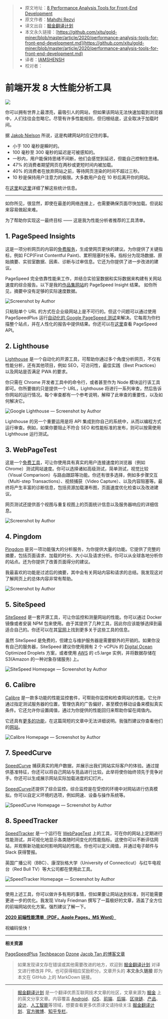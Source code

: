 > * 原文地址：[8 Performance Analysis Tools for Front-End Development](https://blog.bitsrc.io/performance-analysis-tools-for-front-end-development-a7b3c1488876)
> * 原文作者：[Mahdhi Rezvi](https://medium.com/@mahdhirezvi)
> * 译文出自：[掘金翻译计划](https://github.com/xitu/gold-miner)
> * 本文永久链接：[https://github.com/xitu/gold-miner/blob/master/article/2020/performance-analysis-tools-for-front-end-development.md](https://github.com/xitu/gold-miner/blob/master/article/2020/performance-analysis-tools-for-front-end-development.md)
> * 译者：[IAMSHENSH](https://github.com/IAMSHENSH)
> * 校对者：

# 前端开发 8 大性能分析工具

![](https://cdn-images-1.medium.com/max/2560/1*WIIXp_ny48NehrJCWsJy6Q.jpeg)

你可以拥有世界上最漂亮，最吸引人的网站，但如果该网站无法快速加载到浏览器中，人们往往会忽略它。尽管有许多性能规则，但归根结底，这全取决于加载时间。

据 [Jakob Nielson](https://www.nngroup.com/articles/website-response-times/) 所说，这是构建网站时应记住的事。

* 小于 100 毫秒是瞬时的。
* 100 毫秒至 300 毫秒的延迟是可被感知的。
* 一秒内，用户能保持思绪不间断，他们会感觉到延迟，但能自己控制住思绪。
* 47% 的消费者期望网页在两秒或更短时间内被加载。
* 40% 的消费者在放弃网站之前，等待网页渲染的时间不超过三秒。
* 10 秒是保持用户注意力的极限。大多数用户会在 10 秒后离开你的网站。

在[这里](https://www.hobo-web.co.uk/your-website-design-should-load-in-4-seconds/)和[这里](https://www.nngroup.com/articles/website-response-times/)详细了解这些统计信息。

---

如你所见，很显然，即使在最差的网络连接上，也需要确保页面尽快加载。但说起来容易做起来难。

为了帮助你实现这一最终目标 —— 这是我为性能分析者推荐的工具清单。

## 1. PageSpeed Insights

这是一项分析网页的内容的[免费服务](https://developers.google.com/speed/pagespeed/insights/)，生成使网页更快的建议。为你提供了关键指标，例如 FCP(First Contentful Paint)、累积阻塞时长等。指标分为现场数据、原始摘要、实验室数据、因素、诊断与过审信息。它还为你提供了进一步改进的建议。

PageSpeed 完全依靠性能来工作，并结合实验室数据和实际数据来构建有关网站速度的综合报告。以下是我的[作品集网站](https://thisismahdhi.ml)的 PageSpeed Insight 结果。 如你所见，摘要中没有足够的实际速度数据。

![Screenshot by Author](https://cdn-images-1.medium.com/max/6696/1*ONiEtpxiMc3KitaT7OiYRw.png)

只粘贴单个 URL 的方式在企业级网站上是不可行的。但这个问题可以通过使用 PageSpeedPlus 运行[自动化的 Google PageSpeed 测试](https://pagespeedplus.com/blog/automating-google-pagespeed-testing)来解决。它每周为你扫描整个站点，并在人性化的报告中提供结果。你还可以在[这里](https://developers.google.com/speed/docs/insights/v5/get-started)查看 PageSpeed API。

## 2. Lighthouse

[Lighthouse](https://developers.google.com/web/tools/lighthouse) 是一个自动化的开源工具，可帮助你通过多个角度分析网页，不仅有性能分析，还有其他项目，例如 SEO，可访问性，最佳实践（Best Practices）以及网站是否满足 PWA 的要求。

你只需在 Chrome 开发者工具中的命令行，或者甚至作为 Node 模块运行该工具即可。你所要做的只是提供一个 URL，Lighthouse 将进行一系列审查，然后告诉你网站的运行情况。每个审查都有一个参考说明，解释了此审查的重要性，以及如何解决它。

![Google Lighthouse — Screenshot by Author](https://cdn-images-1.medium.com/max/6492/1*YjmPZ4M8Q6KTZik_6-2NaA.png)

Lighthouse 的另一个重要运用是将 API 集成到你自己的系统中，从而以编程方式运行审查。例如，如果你要阻止不符合 SEO 和性能标准的发布，则可以按需使用 Lighthouse 运行测试。

## 3. WebPageTest

这是一个[免费工具](https://www.webpagetest.org/)，可让你使用具有真实的用户连接速度的浏览器（例如 Chrome）测试网站速度。你可以选择诸如高级测试，简单测试，视觉比较（Visual Comparison）与路由跟踪等功能。你还有很多选择，例如多步骤交互（Multi-step Transactions）、视频捕获（Video Capture）、以及内容阻塞等。最终将产生丰富的诊断信息，包括资源加载瀑布图，页面速度优化检查以及改进建议。

网页测试还提供首个视图与重复视图上的页面统计信息以及服务器响应的详细信息。

![Screenshot by Author](https://cdn-images-1.medium.com/max/2642/1*3MrD-mCHa-vN3bP3zTQ6-Q.png)

## 4. Pingdom

[Pingdom](https://speedcurve.com/) 是另一项功能强大的分析服务，为你提供大量的功能。它提供了完整的摘要，包括页面请求、加载的时长、大小以及请求分析。你可以从全球各地分析你的站点。还为你提供了改善页面得分的建议。

我最喜欢的功能是过滤后的摘要，其中会有关网站内容和请求的总结。我发现这对了解网页上的总体内容非常有帮助。

![Screenshot by Author](https://cdn-images-1.medium.com/max/2542/1*KHVSkyoFYveQ_mcahOpo-g.png)

## 5. SiteSpeed

[SiteSpeed](https://www.sitespeed.io/) 是一套开源工具，可让你监控和测量网站的性能。你可以通过 Docker 镜像或者安装 NPM 包来使用。由于其提供了几种工具，因此你应该能够选择到最适合自己的。你还可以在其[官网](https://www.sitespeed.io/)上找到更多关于这些工具的信息。

虽然 SiteSpeed 是免费的，但建立与维护服务器是需要额外的开销的。如果你没有自己的服务器，SiteSpeed 建议你使用拥有 2 个 vCPUs 的 [Digital Ocean](https://www.digitalocean.com/) Optimized Droplets 方案，或者使用 [AWS](https://aws.amazon.com/) 的 c5.large 实例，并将数据存储在 S3(Amazon 的一种对象存储服务) 上。

![SiteSpeed Homepage — Screenshot by Author](https://cdn-images-1.medium.com/max/2662/1*n5FITnS0PUegqchHkSS2eg.png)

## 6. Calibre

[Calibre](https://calibreapp.com/) 是一款多功能的性能监控套件，可帮助你监控和检查网站的性能。它允许通过指定测试服务器的位置，管理仿真的广告偏好，甚至模仿移动设备来模拟真实条件。它还允许你设置阈值，通过为你提供的性能回归来帮助你留在阈值内。

它还具有[更多的功能](https://calibreapp.com/features)，在这篇简短的文章中无法详细说明。我强烈建议你查看他们的[网站](https://calibreapp.com/)。

![Calibre Homepage — Screenshot by Author](https://cdn-images-1.medium.com/max/2674/1*ZwqTNsAkVqH5HPe2Ggmy8w.png)

## 7. SpeedCurve

[SpeedCurve](https://speedcurve.com/) 捕获真实的用户数据，并展示出我们网站实际客户的体验。通过提供基准特征，你还可以将自己网站与竞品进行比较。此举将使你始终领先于竞争对手。你还可以生成展示网站实际加载进度的幻灯片。

[SpeedCurve](https://speedcurve.com/)还提供了综合监控。综合监控是在受控的环境中对网站进行仿真模拟。你可以自定义环境的选项，例如网速、设备与操作系统等。

![SpeedCurve Homepage — Screenshot by Author](https://cdn-images-1.medium.com/max/2666/1*S3aC2hbCDQz7dfvDJsd_kg.png)

## 8. SpeedTracker

[SpeedTracker](https://speedtracker.org/) 是一个运行在 [WebPageTest](https://www.webpagetest.org/) 上的工具，可在你的网站上定期进行性能测试，并可视化地显示各类随时间变化的性能指标。这使你可以不断评估网站，并观察新功能如何影响网站的性能。你也可以定义阈值，并通过电子邮件与 Slack 获得警报。

英国广播公司（BBC）、康涅狄格大学（University of Connecticut）与红牛电视台（Red Bull TV）等大公司都在使用此工具。

![SpeedTracker Homepage — Screenshot by Author](https://cdn-images-1.medium.com/max/2658/1*FfMBnmPxWZUYUc6GeNfHUA.png)

---

使用上述工具，你可以做许多有用的事情，但如果要让网站达到标准，则可能需要更进一步的优化。我发现 Vitaly Friedman 撰写了一篇极好的文章，涵盖了全方位的前端网站优化方案。强烈建议了解一下。

[**2020 前端性能清单（PDF，Apple Pages，MS Word）**](https://www.smashingmagazine.com/2020/01/front-end-performance-checklist-2020-pdf-pages/)

祝编码愉快！

---

**相关资源**

[PageSpeedPlus](https://pagespeedplus.com/blog/pagespeed-insights-vs-lighthouse)
[Techbeacon](https://techbeacon.com/app-dev-testing/web-performance-testing-18-free-open-source-tools-consider)
[Dzone](https://dzone.com/articles/client-side-performance-testing)
[Jacob Tan 的博客文章](https://medium.com/@jacobtan/tackling-front-end-performance-strategy-tools-and-techniques-12ca542052e7)

> 如果发现译文存在错误或其他需要改进的地方，欢迎到 [掘金翻译计划](https://github.com/xitu/gold-miner) 对译文进行修改并 PR，也可获得相应奖励积分。文章开头的 **本文永久链接** 即为本文在 GitHub 上的 MarkDown 链接。

---

> [掘金翻译计划](https://github.com/xitu/gold-miner) 是一个翻译优质互联网技术文章的社区，文章来源为 [掘金](https://juejin.im) 上的英文分享文章。内容覆盖 [Android](https://github.com/xitu/gold-miner#android)、[iOS](https://github.com/xitu/gold-miner#ios)、[前端](https://github.com/xitu/gold-miner#前端)、[后端](https://github.com/xitu/gold-miner#后端)、[区块链](https://github.com/xitu/gold-miner#区块链)、[产品](https://github.com/xitu/gold-miner#产品)、[设计](https://github.com/xitu/gold-miner#设计)、[人工智能](https://github.com/xitu/gold-miner#人工智能)等领域，想要查看更多优质译文请持续关注 [掘金翻译计划](https://github.com/xitu/gold-miner)、[官方微博](http://weibo.com/juejinfanyi)、[知乎专栏](https://zhuanlan.zhihu.com/juejinfanyi)。
